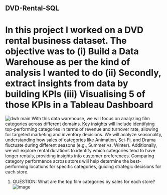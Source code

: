 ## DVD-Rental-SQL
# In this project I worked on a DVD rental business dataset. The objective was to (i) Build a Data Warehouse as per the kind of analysis I wanted to do (ii) Secondly, extract insights from data by building KPIs  (iii) Visualising 5 of those KPIs in a Tableau Dashboard
![dwh main](https://github.com/user-attachments/assets/615f42bc-54ae-4a5f-83c6-24bf1da219c2)
With this data warehouse, we will focus on analyzing film categories across different domains. Key insights will include identifying top-performing categories in terms of revenue and turnover rate, allowing for targeted marketing and inventory decisions. We will analyze seasonality, understanding how sales of categories like Animation, Sci-Fi, and Drama fluctuate during different seasons (e.g., Summer vs. Winter). Additionally, we will explore rental durations to identify which categories tend to have longer rentals, providing insights into customer preferences. Comparing category performance across stores will help determine the best-performing locations for specific categories, guiding strategic decisions for each store.

1)	QUESTION: What are the top film categories by sales for each store?![image](https://github.com/user-attachments/assets/fa874279-8068-4dc7-ba55-8234197129c8)




